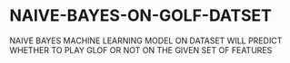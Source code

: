 # NAIVE-BAYES-ON-GOLF-DATSET

NAIVE BAYES MACHINE LEARNING MODEL ON DATASET WILL PREDICT WHETHER TO PLAY GLOF OR NOT ON THE GIVEN SET OF FEATURES
